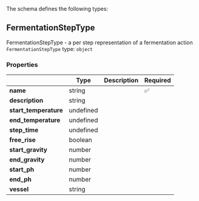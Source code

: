 The schema defines the following types:

## FermentationStepType
FermentationStepType - a per step representation of a fermentation action
`FermentationStepType` type: `object`

### Properties

|   |Type|Description|Required|
|---|----|-----------|--------|
| **name** | string|  | :white_check_mark: |
| **description** | string|  |  |
| **start_temperature** | undefined|  |  |
| **end_temperature** | undefined|  |  |
| **step_time** | undefined|  |  |
| **free_rise** | boolean|  |  |
| **start_gravity** | number|  |  |
| **end_gravity** | number|  |  |
| **start_ph** | number|  |  |
| **end_ph** | number|  |  |
| **vessel** | string|  |  |

